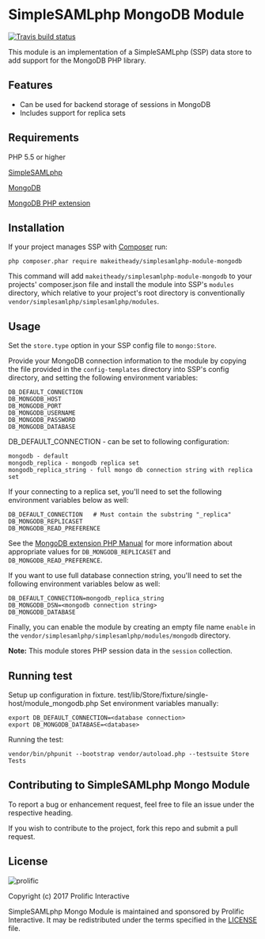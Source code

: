 # SimpleSAMLphp MongoDB Module

[![Travis build status](https://img.shields.io/travis/prolificinteractive/simplesamlphp-module-mongodb.svg?style=flat-square&branch=master)](https://travis-ci.org/prolificinteractive/simplesamlphp-module-mongodb)

This module is an implementation of a SimpleSAMLphp (SSP) data store to add support for the MongoDB PHP library.   

## Features

- Can be used for backend storage of sessions in MongoDB
- Includes support for replica sets

## Requirements

PHP 5.5 or higher

[SimpleSAMLphp](https://simplesamlphp.org/)

[MongoDB](https://www.mongodb.com/)

[MongoDB PHP extension](http://php.net/manual/en/book.mongodb.php)

## Installation

If your project manages SSP with [Composer](https://getcomposer.org/) run:
```
php composer.phar require makeitheady/simplesamlphp-module-mongodb
```
This command will add `makeitheady/simplesamlphp-module-mongodb` to your projects' composer.json file and install the module 
into SSP's `modules` directory, which relative to your project's root directory is conventionally `vendor/simplesamlphp/simplesamlphp/modules`.

## Usage

Set the `store.type` option in your SSP config file to `mongo:Store`.

Provide your MongoDB connection information to the module by copying the file provided in the `config-templates` directory into SSP's config directory, and setting the following environment variables:
```
DB_DEFAULT_CONNECTION
DB_MONGODB_HOST
DB_MONGODB_PORT
DB_MONGODB_USERNAME
DB_MONGODB_PASSWORD
DB_MONGODB_DATABASE
``` 
DB_DEFAULT_CONNECTION - can be set to following configuration: 
```
mongodb - default
mongodb_replica - mongodb replica set
mongodb_replica_string - full mongo db connection string with replica set
```

If your connecting to a replica set, you'll need to set the following environment variables below as well:
```
DB_DEFAULT_CONNECTION   # Must contain the substring "_replica"
DB_MONGODB_REPLICASET
DB_MONGODB_READ_PREFERENCE
```
See the [MongoDB extension PHP Manual](http://php.net/manual/en/set.mongodb.php) for more information about appropriate values for `DB_MONGODB_REPLICASET` and `DB_MONGODB_READ_PREFERENCE`. 

If you want to use full database connection string, you'll need to set the following environment variables below as well:
```
DB_DEFAULT_CONNECTION=mongodb_replica_string
DB_MONGODB_DSN=<mongodb connection string>
DB_MONGODB_DATABASE
```

Finally, you can enable the module by creating an empty file name `enable` in the `vendor/simplesamlphp/simplesamlphp/modules/mongodb` directory.

**Note:** This module stores PHP session data in the `session` collection. 

## Running test
Setup up configuration in fixture. test/lib/Store/fixture/single-host/module_mongodb.php
Set environment variables manually:
```
export DB_DEFAULT_CONNECTION=<database connection>
export DB_MONGODB_DATABASE=<database>
```
Running the test: 
```
vendor/bin/phpunit --bootstrap vendor/autoload.php --testsuite Store Tests
```

## Contributing to SimpleSAMLphp Mongo Module

To report a bug or enhancement request, feel free to file an issue under the respective heading.

If you wish to contribute to the project, fork this repo and submit a pull request.

## License

![prolific](https://s3.amazonaws.com/prolificsitestaging/logos/Prolific_Logo_Full_Color.png)

Copyright (c) 2017 Prolific Interactive

SimpleSAMLphp Mongo Module is maintained and sponsored by Prolific Interactive. It may be redistributed under the terms specified in the [LICENSE] file.

[LICENSE]: ./LICENSE

